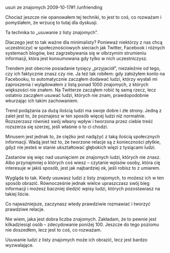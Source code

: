usuń ze znajomych
2009-10-17#1
/unfriending

Chociaż jeszcze nie opanowałem tej techniki, to jest to coś, co rozważam i pomyślałem, że wrzucę to tutaj dla dyskusji.

Ta technika to &#8222;usuwanie z listy znajomych&#8221;.

Dlaczego jest to tak ważne dla minimalisty? Ponieważ niektórzy z nas chcą uczestniczyć w społecznościowych sieciach jak Twitter, Facebook i różnych systemach blogów, bez zagrzebywania się w olbrzymim strumieniu informacji, która jest konsumowana gdy tylko w nich uczestniczysz.

Trendem jest obecnie posiadanie tysięcy &#8222;przyjaciół&#8221;, niezależnie od tego, czy ich faktycznie znasz czy nie. Ja też tak robiłem: gdy założyłem konto na Facebooku, to automatycznie zacząłem dodawać ludzi, którzy wysłali mi zaproszenia i wylądowałem z listą ponad 1000 znajomych, z których większości nie znałem. Na Twitterze zacząłem robić tę samą rzecz, lecz ostatnio zacząłem usuwać ludzi, których nie znam, prawdopodobnie wkurzając ich takim zachowaniem.

Trend podążania za dużą ilością ludzi ma swoje dobre i złe strony. Jedną z zalet jest to, że poznajesz w ten sposób więcej ludzi niż normalnie. Rozszerzasz również swój własny wpływ i tworzona przez ciebie treść rozszerza się szerzej, jeśli właśnie o to ci chodzi.

Minusem jest jednak to, że ciężko jest nadążyć z taką ilością społecznych informacji. Wadą jest też to, że tworzone relacje są z konieczności płytkie, gdyż nie jesteś w stanie ukształtować głębokich więzi z tysiącami ludzi.

Zastanów się więc nad usunięciem ze znajomych ludzi, których nie znasz. Albo przynajmniej o których coś wiesz &#8211; czytanie wpisów osoby, która cię interesuje w jakiś sposób, jest jak najbardziej ok, jeśli robisz to z umiarem.

Wygląda to tak. Kiedy usuwasz ludzi z listy znajomych, to możesz ich w ten sposób obrazić. Równocześnie jednak wielce upraszczasz swój bieg informacji i możesz baczniej śledzić wpisy ludzi, których pozostawiasz na takiej liście.

Co najważniejsze, zaczynasz wtedy prawdziwie rozmawiać i tworzyć prawdziwe relacje.

Nie wiem, jaka jest dobra liczba znajomych. Zakładam, że to pewnie jest kilkadziesiąt osób &#8211; zdecydowanie poniżej 100. Jeszcze do tego poziomu nie doszedłem, lecz jest to coś, co rozważam.

Usuwanie ludzi z listy znajomych może ich obrazić, lecz jest bardzo wyzwalające.

